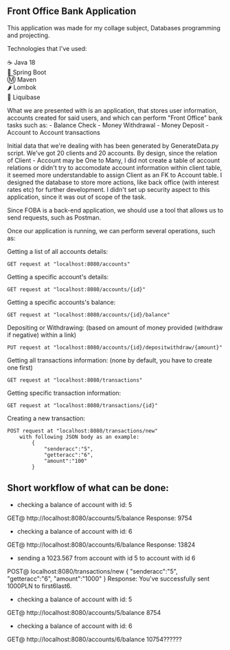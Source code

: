 <h2>Front Office Bank Application</h2>

This application was made for my collage subject, Databases programming and projecting.

Technologies that I've used:

☕ Java 18 <br>
🍃 Spring Boot <br>
Ⓜ️ Maven <br>
🌶️ Lombok <br>
🧰 Liquibase <br>

What we are presented with is an application, that stores user information, accounts created for said users,
and which can perform "Front Office" bank tasks such as:
    - Balance Check
    - Money Withdrawal
    - Money Deposit
    - Account to Account transactions

Initial data that we're dealing with has been generated by GenerateData.py script. We've got 20 clients and 20 accounts.
By design, since the relation of Client - Account may be One to Many, I did not create a table of account relations or didn't
try to accomodate account information within client table, it seemed more understandable to assign Client as an FK to Account table.
I designed the database to store more actions, like back office (with interest rates etc) for further development.
I didn't set up security aspect to this application, since it was out of scope of the task.

Since FOBA is a back-end application, we should use a tool that allows us to send requests, such as Postman.


Once our application is running, we can perform several operations, such as:

Getting a list of all accounts details:

    GET request at "localhost:8080/accounts"

Getting a specific account's details:

    GET request at "localhost:8080/accounts/{id}"

Getting a specific accounts's balance:

    GET request at "localhost:8080/accounts/{id}/balance"

Depositing or Withdrawing: (based on amount of money provided (withdraw if negative) within a link)

    PUT request at "localhost:8080/accounts/{id}/depositwithdraw/{amount}"

Getting all transactions information: (none by default, you have to create one first)

    GET request at "localhost:8080/transactions"
    
Getting specific transaction information: 

    GET request at "localhost:8080/transactions/{id}"

Creating a new transaction:

    POST request at "localhost:8080/transactions/new"
        with following JSON body as an example:
            {
                "senderacc":"5", 
                "getteracc":"6",
                "amount":"100"
            }   



<h2>Short workflow of what can be done:</h2>

- checking a balance of account with id: 5

GET@    http://localhost:8080/accounts/5/balance
Response: 9754

- checking a balance of account with id: 6

GET@    http://localhost:8080/accounts/6/balance
Response: 13824

- sending a 1023.567 from account with id 5 to account with id 6

POST@   localhost:8080/transactions/new
{
    "senderacc":"5",
    "getteracc":"6",
    "amount":"1000"
}
Response: You've successfully sent 1000PLN to first6last6.

- checking a balance of account with id: 5

GET@    http://localhost:8080/accounts/5/balance
8754

- checking a balance of account with id: 6

GET@    http://localhost:8080/accounts/6/balance
10754??????
